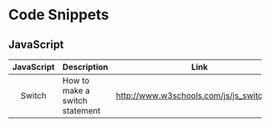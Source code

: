 # Code Snippets

## JavaScript
JavaScript | Description | Link
:---:|---|:---:
Switch | How to make a switch statement | http://www.w3schools.com/js/js_switch.asp
